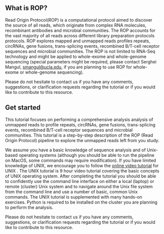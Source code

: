 

## What is ROP?

Read Origin Protocol(ROP) is a computational protocol aimed to discover the source of all reads, which originate from complex RNA molecules, recombinant antibodies and microbial communities. The ROP accounts for the vast majority of all reads across different library preparation protocols protocols. ROP explores mapped and unmapped reads profiles repeats, circRNAs, gene fusions, trans-splicing events, recombined B/T-cell receptor sequences and microbial communities.  The ROP is not limited to RNA-Seq technology and might be applied to whole-exome and whole-genome sequencing (special parameters might be required, please contact Serghei Mangul, smangul@ucla.edu, if you are planning to use ROP for whole-exome or whole-genome sequencing).

Please do not hesitate to contact us if you have any comments, suggestions, or clarification requests regarding the tutorial or if you would like to contribute to this resource.


## Get started 
This tutorial focuses on performing a comprehensive analysis analysis of unmapped reads to profile repeats, circRNAs, gene fusions, trans-splicing events, recombined B/T-cell receptor sequences and microbial communities. 
This tutorial is a step-by-step description of the ROP (Read Origin Protocol) pipeline to explore the unmapped reads left from you study. 

We assume you have a basic knowledge of sequence analysis and of Unix-based operating systems (although you should be able to run the pipeline on MacOS, some commands may require modification). If you have limited knowledge of UNIX, we encourage you to follow the [online video tutorial](http://qcb.ucla.edu/collaboratory/workshops/collaboratory-workshop-1/) for UNIX . The UNIX tutorial is 9 hour video tutorial covering the basic concepts of UNIX operating system. After completing the tutorial you should be able to confidently use the command line interface on either a local (laptop) or remote (cluster) Unix system and to navigate around the Unix file system from the command line and use a number of basic, common Unix commands. The UNIX tutorial is supplemented with many hands-on exercises. Python  is required to be installed on the cluster you are planning to perform the analysis.

Please do not hesitate to contact us if you have any comments, suggestions, or clarification requests regarding the tutorial or if you would like to contribute to this resource. 

